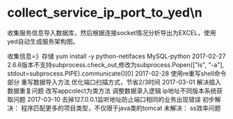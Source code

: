 # collect_service_ip_port_to_yed\n
收集服务信息导入数据库，然后根据连接socket情况分析导出为EXCEL，使用yed自动生成服务架构图。


收集信息=》存储
yum install -y python-netifaces MySQL-python
2017-02-27
    2.6.6版本不支持subprocess.check_out,修改为subprocess.Popen(["ls", "-a"], stdout=subprocess.PIPE).communicate()[0]
2017-02-28
    使用re重写shell命令部分
    重写数据导入方法
    优化端口扫描方式，节省2/3时间
2017-03-01
    解决插入数据重复问题
    改写appcolect为类方法
    调整数据录入逻辑
    ip地址不同版本系统获取问题
2017-03-10
    去掉127.0.0.1监听地址防止端口相同的业务出现错误
初步解决：
    程序匹配更多的项目类型，不仅限于java类的tomcat
未解决：
    ss效率问题
